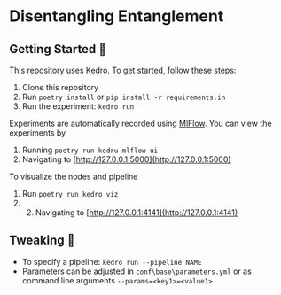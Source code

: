 # Disentangling Entanglement


## Getting Started :rocket:

This repository uses [Kedro](https://kedro.org/). To get started, follow these steps:
1. Clone this repository
2. Run `poetry install` or `pip install -r requirements.in`
3. Run the experiment: `kedro run`

Experiments are automatically recorded using [MlFlow](https://mlflow.org/). You can view the experiments by
1. Running `poetry run kedru mlflow ui`
2. Navigating to [http://127.0.0.1:5000](http://127.0.0.1:5000)

To visualize the nodes and pipeline
1. Run `poetry run kedro viz`
2. 2. Navigating to [http://127.0.0.1:4141](http://127.0.0.1:4141)

## Tweaking :wrench:

- To specify a pipeline: `kedro run --pipeline NAME`
 - Parameters can be adjusted in `conf\base\parameters.yml` or as command line arguments `--params=<key1>=<value1>`